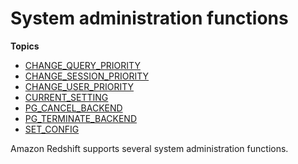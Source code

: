 # System administration functions<a name="r_System_administration_functions"></a>

**Topics**
+ [CHANGE\_QUERY\_PRIORITY](r_CHANGE_QUERY_PRIORITY.md)
+ [CHANGE\_SESSION\_PRIORITY](r_CHANGE_SESSION_PRIORITY.md)
+ [CHANGE\_USER\_PRIORITY](r_CHANGE_USER_PRIORITY.md)
+ [CURRENT\_SETTING](r_CURRENT_SETTING.md)
+ [PG\_CANCEL\_BACKEND](PG_CANCEL_BACKEND.md)
+ [PG\_TERMINATE\_BACKEND](PG_TERMINATE_BACKEND.md)
+ [SET\_CONFIG](r_SET_CONFIG.md)

Amazon Redshift supports several system administration functions\.